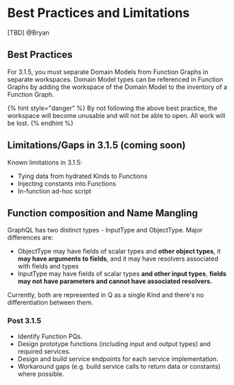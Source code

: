 # Best Practices and Limitations

\[TBD\] @Bryan

## Best Practices <a id="best-practices"></a>

For 3.1.5, you must separate Domain Models from Function Graphs in separate workspaces.  Domain Model types can be referenced in Function Graphs by adding the workspace of the Domain Model to the inventory of a Function Graph.

{% hint style="danger" %}
By not following the above best practice, the workspace will become unusable and will not be able to open.  All work will be lost.
{% endhint %}

## Limitations/Gaps in 3.1.5 \(coming soon\) <a id="limitations-gaps-in-3-1-5-coming-soon"></a>

Known limitations in 3.1.5:

* Tying data from hydrated Kinds to Functions
* Injecting constants into Functions
* In-function ad-hoc script

## Function composition and Name Mangling

GraphQL has two distinct types - InputType and ObjectType. Major differences are:

* ObjectType may have fields of scalar types and **other object types**, it **may have arguments to fields**, and it may have resolvers associated with fields and types
* InputType may have fields of scalar types **and other input types**, **fields may not have parameters and cannot have associated resolvers.**

Currently, both are represented in Q as a single Kind and there's no differentiation between them.

### Post 3.1.5 <a id="post-3-1-5"></a>

* Identify Function PQs.
* Design prototype functions \(including input and output types\) and required services.
* Design and build service endpoints for each service implementation.
* Workaround gaps \(e.g. build service calls to return data or constants\) where possible.

